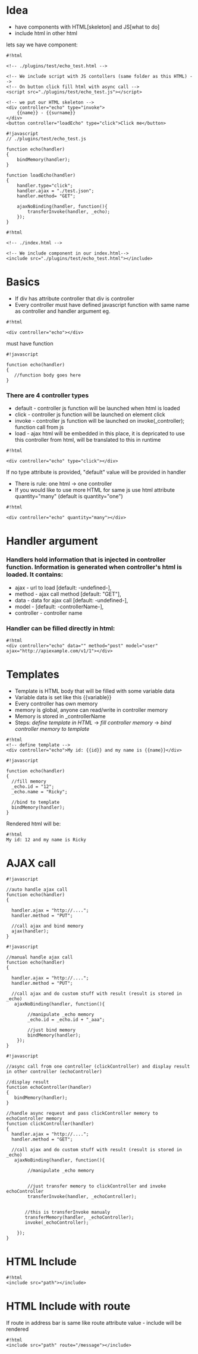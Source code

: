 # Idea #

* have components with HTML[skeleton] and JS[what to do]
* include html in other html

lets say we have component:


```
#!html

<!-- ./plugins/test/echo_test.html -->

<!-- We include script with JS contollers (same folder as this HTML) -->
<!-- On button click fill html with async call -->
<script src="./plugins/test/echo_test.js"></script>

<!-- we put our HTML skeleton -->
<div controller="echo" type="invoke">
    {{name}} - {{surname}}
</div>
<button controller="loadEcho" type="click">Click me</button>
```


```
#!javascript
// ./plugins/test/echo_test.js

function echo(handler)
{
    bindMemory(handler);
}

function loadEcho(handler)
{
    handler.type="click";
    handler.ajax = "./test.json";
    handler.method= "GET";

    ajaxNoBinding(handler, function(){
        transferInvoke(handler, _echo);
    });
}
```

```
#!html

<!-- ./index.html -->

<!-- We include component in our index.html-->
<include src="./plugins/test/echo_test.html"></include>
```


# Basics #
* If div has attribute controller that div is controller
* Every controller must have defined javascript function with same name as controller and handler argument eg. 


```
#!html

<div controller="echo"></div>
```

must have function


```
#!javascript

function echo(handler)
{
   //function body goes here
}
```

### There are 4 controller types ###
* default - controller js function will be launched when html is loaded
* click   - controller js function will be launched on element click
* invoke  - controller js function will be launched on invoke(_controller); function call from js
* load    - ajax html will be embedded in this place, it is depricated to use this controller from html, <include src="path"></include> will be translated to this in runtime


```
#!html

<div controller="echo" type="click"></div>
```

If no type attribute is provided, "default" value will be provided in handler

* There is rule: one html -> one controller
* If you would like to use more HTML for same js use html attribute quantity="many" (default is quantity="one")

```
#!html

<div controller="echo" quantity="many"></div>
```

# Handler argument #

### Handlers hold information that is injected in controller function. Information is generated when controller's html is loaded. It contains: ###
* ajax - url to load [default: -undefined-], 
* method - ajax call method [default: "GET"], 
* data - data for ajax call [default: -undefined-], 
* model - [default: -controllerName-], 
* controller - controller name

### Handler can be filled directly in html: ###

```
#!html
<div controller="echo" data="" method="post" model="user" ajax="http://apiexample.com/v1/1"></div>

```

# Templates #

* Template is HTML body that will be filled with some variable data
* Variable data is set like this {{variable}}
* Every controller has own memory
* memory is global, anyone can read/write in controller memory
* Memory is stored in _controllerName
* Steps: *define template in HTML* -> *fill controller memory* -> *bind controller memory to template*


```
#!html
<!-- define template -->
<div controller="echo">My id: {{id}} and my name is {{name}}</div>
```


```
#!javascript

function echo(handler)
{
  //fill memory
  _echo.id = "12";
  _echo.name = "Ricky";

  //bind to template
  bindMemory(handler);
}
```

Rendered html will be:
```
#!html
My id: 12 and my name is Ricky
```


# AJAX call #
```
#!javascript

//auto handle ajax call
function echo(handler)
{

  handler.ajax = "http://....";
  handler.method = "PUT";

  //call ajax and bind memory
  ajax(handler);
}
```

```
#!javascript

//manual handle ajax call
function echo(handler)
{

  handler.ajax = "http://....";
  handler.method = "PUT";

  //call ajax and do custom stuff with result (result is stored in _echo)
   ajaxNoBinding(handler, function(){
        
        //manipulate _echo memory
        _echo.id = _echo.id + "_aaa";

        //just bind memory
        bindMemory(handler);
    });
}
```

```
#!javascript

//async call from one controller (clickController) and display result in other controller (echoController)

//display result
function echoController(handler)
{
   bindMemory(handler);
}

//handle async request and pass clickController memory to echoController memory
function clickController(handler)
{
  handler.ajax = "http://....";
  handler.method = "GET";

  //call ajax and do custom stuff with result (result is stored in _echo)
   ajaxNoBinding(handler, function(){
        
        //manipulate _echo memory
        

        //just transfer memory to clickController and invoke echoController
        transferInvoke(handler, _echoController);
       

       //this is transferInvoke manualy
       transferMemory(handler, _echoController);
       invoke(_echoController);

    });
}
```


# HTML Include #




```
#!html
<include src="path"></include>

```


# HTML Include with route #

If route in address bar is same like route attribute value - include will be rendered


```
#!html
<include src="path" route="/message"></include>

```
